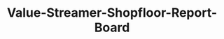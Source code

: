 ---
layout: article
title: Value-Streamer-Shopfloor-Report-Board
description: 
  - This shopfloor ...
lang: en
weight: 2000
isDraft: true
ref: Value-Streamer-Shopfloor-Report-Board
category:
  - Shopfloor
image: Strategic-Logistics-Board.png
image_thumbnail: Strategic-Logistics-Board_thumbnail.png
download: Strategic-Logistics-Board.pbmx
overview_description:
overview_benefits:
overview_data_sources:
---